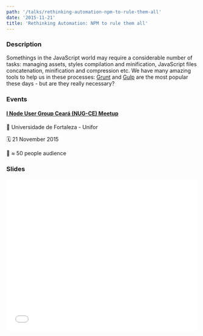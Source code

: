 ```yaml
---
path: '/talks/rethinking-automation-npm-to-rule-them-all'
date: '2015-11-21'
title: 'Rethinking Automation: NPM to rule them all'
---
```


### Description

Somethings in the JavaScript world may require a considerable number of tasks: managing assets, styles compilation and minification, JavaScript files concatenation, minification and compression etc. We have many amazing tools to help us in these processes: [Grunt](http://gruntjs.com/) and [Gulp](http://gulpjs.com/) are the most popular these days - but are they really necessary?

### Events

#### [I Node User Group Ceará (NUG-CE) Meetup](http://nug-ce.org/)

📍 Universidade de Fortaleza - Unifor

🗓️ 21 November 2015

👥 ≈ 50 people audience

### Slides

<div style="left: 0; width: 100%; height: 0; position: relative; padding-bottom: 79.5798%;"><iframe src="//speakerdeck.com/player/125911048dc349b4890898a37118c2e6" style="border: 0; top: 0; left: 0; width: 100%; height: 100%; position: absolute;" allowfullscreen scrolling="no"></iframe></div>
